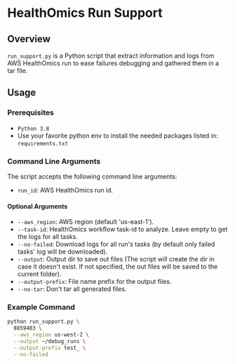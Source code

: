 # HealthOmics Run Support

## Overview

`run_support.py` is a Python script that extract information and logs from AWS HealthOmics run to ease failures
debugging and gathered them in a tar file.

## Usage

### Prerequisites

- `Python 3.8`
- Use your favorite python env to install the needed packages listed in: `requirements.txt`

### Command Line Arguments

The script accepts the following command line arguments:

- `run_id`: AWS HealthOmics run id.

#### Optional Arguments

- `--aws_region`: AWS region (default 'us-east-1').
- `--task-id`: HealthOmics workflow task-id to analyze. Leave empty to get the logs for all tasks.
- `--no-failed`: Download logs for all run's tasks (by default only failed tasks' log will be downloaded).
- `--output`: Output dir to save out files (The script will create the dir in case it doesn't exist. If not specified, the
  out files will be saved to the current folder).
- `--output-prefix`: File name prefix for the output files.
- `--no-tar`: Don't tar all generated files.

### Example Command

```bash
python run_support.py \
  8859403 \
  --aws_region us-west-2 \
  --output ~/debug_runs \
  --output-prefix test_ \
  --no-failed 
